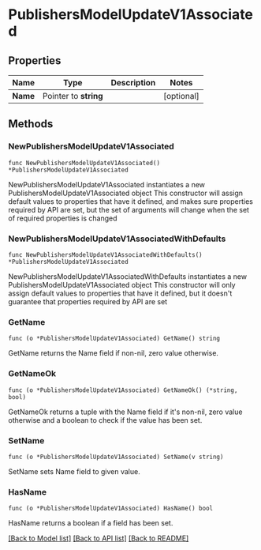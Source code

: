 # PublishersModelUpdateV1Associated

## Properties

Name | Type | Description | Notes
------------ | ------------- | ------------- | -------------
**Name** | Pointer to **string** |  | [optional] 

## Methods

### NewPublishersModelUpdateV1Associated

`func NewPublishersModelUpdateV1Associated() *PublishersModelUpdateV1Associated`

NewPublishersModelUpdateV1Associated instantiates a new PublishersModelUpdateV1Associated object
This constructor will assign default values to properties that have it defined,
and makes sure properties required by API are set, but the set of arguments
will change when the set of required properties is changed

### NewPublishersModelUpdateV1AssociatedWithDefaults

`func NewPublishersModelUpdateV1AssociatedWithDefaults() *PublishersModelUpdateV1Associated`

NewPublishersModelUpdateV1AssociatedWithDefaults instantiates a new PublishersModelUpdateV1Associated object
This constructor will only assign default values to properties that have it defined,
but it doesn't guarantee that properties required by API are set

### GetName

`func (o *PublishersModelUpdateV1Associated) GetName() string`

GetName returns the Name field if non-nil, zero value otherwise.

### GetNameOk

`func (o *PublishersModelUpdateV1Associated) GetNameOk() (*string, bool)`

GetNameOk returns a tuple with the Name field if it's non-nil, zero value otherwise
and a boolean to check if the value has been set.

### SetName

`func (o *PublishersModelUpdateV1Associated) SetName(v string)`

SetName sets Name field to given value.

### HasName

`func (o *PublishersModelUpdateV1Associated) HasName() bool`

HasName returns a boolean if a field has been set.


[[Back to Model list]](../README.md#documentation-for-models) [[Back to API list]](../README.md#documentation-for-api-endpoints) [[Back to README]](../README.md)


